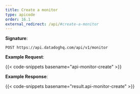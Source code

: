 ```yaml
---
title: Create a monitor
type: apicode
order: 16.1
external_redirect: /api/#create-a-monitor
---
```


**Signature**:

`POST https://api.datadoghq.com/api/v1/monitor`

**Example Request**:

{{< code-snippets basename="api-monitor-create" >}}

**Example Response**:

{{< code-snippets basename="result.api-monitor-create" >}}

